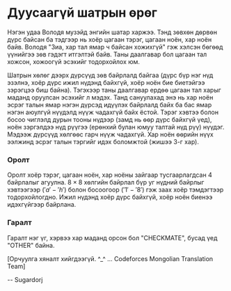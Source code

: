 Дуусаагүй шатрын ѳрѳг
=====================
Нэгэн удаа Володя музэйд энгийн шатар харжээ. Тэнд зѳвхѳн дѳрвѳн дүрс байсан ба
тэдгээр нь хоёр цагаан тэрэг, цагаан ноён, хар ноён байв. Володя "Зиа, хар тал
ямар ч байсан хожихгүй" гэж хэлсэн бѳгѳѳд үүнийгээ зѳв гэдэгт итгэлтэй байв.
Таны даалгавар бол цагаан тал хожсон, хожоогүй эсэхийг тодорхойлох юм.

Шатрын хѳлѳг дээрх дүрсүүд зѳв байрлалд байгаа (дүрс бүр нэг нүд эзэлнэ, хоёр
дүрс ижил нүдэнд байхгүй, хоёр ноён бие биетэйгээ зэрэгцээ биш байна). Тэгэхээр
таны даалгавар ердѳѳ цагаан тал харыг маданд оруулсан эсэхийг л мэдэх. Танд
сануулахад энэ нь хар ноён эсрэг талын ямар нэгэн дүрсэд идүүлэх байрлалд байх
ба бас ямар нэгэн аюулгүй нүүдэлд нүүж чадахгүй байх ёстой. Тэрэг хэвтээ болон
босоо чиглэлд дурын тооны нүдээр (замд нь ѳѳр дүрс байхгүй үед), ноён зэргэлдээ
нүд рүүгээ (ерѳнхий булан юмуу талтай нүд рүү) нүүдэг. Мэдээж дүрсүүд хѳлгѳѳс
гарч нүүж чадахгүй. Хар ноён ѳѳрийн нүүх ээлжинд эсрэг талын тэргийг идэх
боломжтой (жишээ 3-г хар).


### Оролт
Оролт хоёр тэрэг, цагаан ноён, хар ноёны зайгаар тусгаарлагдсан 4 байрлалыг
агуулна. $8×8$ хѳлгийн байрлал бүр уг нүдний байрлыг хэвтээгээр ($'a'-'h'$)
болон босоогоор ($'1'-'8'$) гэж заах хоёр тэмдэгтээр тодорхойлогдно. Ижил нүдэнд
хоёр дүрс байхгүй, хоёр ноён биенээ идэхгүйгээр байрлана.


### Гаралт
Гаралт нэг үг, хэрвээ хар маданд орсон бол "CHECKMATE", бусад үед "OTHER" байна.

[Орчуулга хяналт хийгдээгүй. ^_^ ... Codeforces Mongolian Translation Team]

-- Sugardorj
